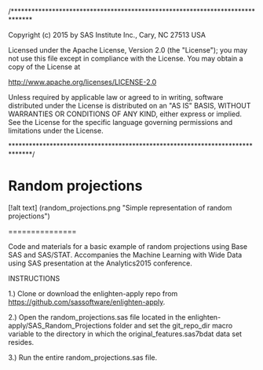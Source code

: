 /******************************************************************************

Copyright (c) 2015 by SAS Institute Inc., Cary, NC 27513 USA

Licensed under the Apache License, Version 2.0 (the "License");
you may not use this file except in compliance with the License.
You may obtain a copy of the License at

   http://www.apache.org/licenses/LICENSE-2.0

Unless required by applicable law or agreed to in writing, software
distributed under the License is distributed on an "AS IS" BASIS,
WITHOUT WARRANTIES OR CONDITIONS OF ANY KIND, either express or implied.
See the License for the specific language governing permissions and
limitations under the License.

******************************************************************************/

# Random projections

[!alt text] (random_projections.png "Simple representation of random projections")

===============

Code and materials for a basic example of random projections using Base SAS and
SAS/STAT. Accompanies the Machine Learning with Wide Data using SAS
presentation at the Analytics2015 conference.

INSTRUCTIONS

1.) Clone or download the enlighten-apply repo from
https://github.com/sassoftware/enlighten-apply. 

2.) Open the random_projections.sas file located in the 
enlighten-apply/SAS_Random_Projections folder and set the git_repo_dir macro
variable to the directory in which the original_features.sas7bdat data set
resides.

3.) Run the entire random_projections.sas file.

